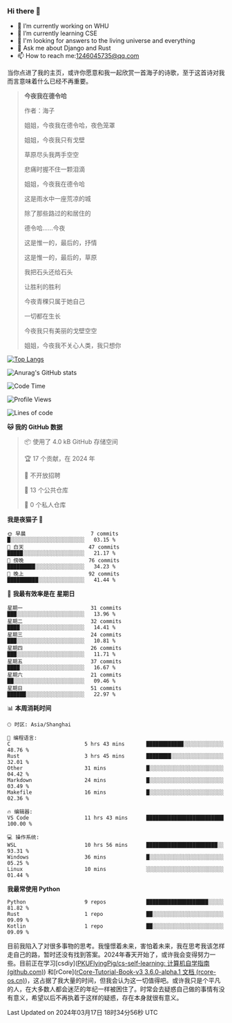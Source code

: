 ### Hi there 👋



- 🔭 I’m currently working on WHU
- 🌱 I’m currently learning CSE
- 🤔 I'm looking for answers to the living universe and everything
- 💬 Ask me about Django and Rust
- 📫 How to reach me:1246045735@qq.com

当你点进了我的主页，或许你愿意和我一起欣赏一首海子的诗歌，至于这首诗对我而言意味着什么已经不再重要。

>**今夜我在德令哈**
>
>作者：海子
>
>姐姐，今夜我在德令哈，夜色笼罩
>
>姐姐，今夜我只有戈壁
>
>草原尽头我两手空空
>
>悲痛时握不住一颗泪滴
>
>姐姐，今夜我在德令哈
>
>这是雨水中一座荒凉的城
>
>除了那些路过的和居住的
>
>德令哈......今夜
>
>这是惟一的，最后的，抒情
>
>这是惟一的，最后的，草原
>
>我把石头还给石头
>
>让胜利的胜利
>
>今夜青稞只属于她自己
>
>一切都在生长
>
>今夜我只有美丽的戈壁空空
>
>姐姐，今夜我不关心人类，我只想你



[![Top Langs](https://github-readme-stats.vercel.app/api/top-langs/?username=wisdomgo&theme=onedark)](https://github.com/anuraghazra/github-readme-stats)

![Anurag's GitHub stats](https://github-readme-stats.vercel.app/api?username=wisdomgo&hide=contribs,stars&theme=synthwave)

<!--START_SECTION:waka-->
![Code Time](http://img.shields.io/badge/Code%20Time-127%20hrs%2016%20mins-blue)

![Profile Views](http://img.shields.io/badge/%E4%B8%AA%E4%BA%BA%E8%B5%84%E6%96%99%E8%A7%82%E7%9C%8B%E6%AC%A1%E6%95%B0-25-blue)

![Lines of code](https://img.shields.io/badge/%E4%BB%8E%E3%80%8CHello%20World%E3%80%8D%E8%B5%B7%E6%88%91%E5%B7%B2%E7%BB%8F%E5%86%99%E4%BA%86-41.9%20thousand%20%E8%A1%8C%E4%BB%A3%E7%A0%81-blue)

**🐱 我的 GitHub 数据** 

> 📦  使用了 4.0 kB GitHub 存储空间 
 > 
> 🏆 17 个贡献，在 2024 年
 > 
> 🚫 不开放招聘
 > 
> 📜 13 个公共仓库 
 > 
> 🔑 0 个私人仓库 
 > 
**我是夜猫子 🦉** 

```text
🌞 早晨                     7 commits           █░░░░░░░░░░░░░░░░░░░░░░░░   03.15 % 
🌆 白天                     47 commits          █████░░░░░░░░░░░░░░░░░░░░   21.17 % 
🌃 傍晚                     76 commits          █████████░░░░░░░░░░░░░░░░   34.23 % 
🌙 晚上                     92 commits          ██████████░░░░░░░░░░░░░░░   41.44 % 
```
📅 **我最有效率是在 星期日** 

```text
星期一                      31 commits          ███░░░░░░░░░░░░░░░░░░░░░░   13.96 % 
星期二                      32 commits          ████░░░░░░░░░░░░░░░░░░░░░   14.41 % 
星期三                      24 commits          ███░░░░░░░░░░░░░░░░░░░░░░   10.81 % 
星期四                      26 commits          ███░░░░░░░░░░░░░░░░░░░░░░   11.71 % 
星期五                      37 commits          ████░░░░░░░░░░░░░░░░░░░░░   16.67 % 
星期六                      21 commits          ██░░░░░░░░░░░░░░░░░░░░░░░   09.46 % 
星期日                      51 commits          ██████░░░░░░░░░░░░░░░░░░░   22.97 % 
```


📊 **本周消耗时间** 

```text
🕑︎ 时区: Asia/Shanghai

💬 编程语言: 
C                        5 hrs 43 mins       ████████████░░░░░░░░░░░░░   48.76 % 
Rust                     3 hrs 45 mins       ████████░░░░░░░░░░░░░░░░░   32.01 % 
Other                    31 mins             █░░░░░░░░░░░░░░░░░░░░░░░░   04.42 % 
Markdown                 24 mins             █░░░░░░░░░░░░░░░░░░░░░░░░   03.49 % 
Makefile                 16 mins             █░░░░░░░░░░░░░░░░░░░░░░░░   02.36 % 

🔥 编辑器: 
VS Code                  11 hrs 43 mins      █████████████████████████   100.00 % 

💻 操作系统: 
WSL                      10 hrs 56 mins      ███████████████████████░░   93.31 % 
Windows                  36 mins             █░░░░░░░░░░░░░░░░░░░░░░░░   05.25 % 
Linux                    10 mins             ░░░░░░░░░░░░░░░░░░░░░░░░░   01.44 % 
```

**我最常使用 Python** 

```text
Python                   9 repos             ████████████████████░░░░░   81.82 % 
Rust                     1 repo              ██░░░░░░░░░░░░░░░░░░░░░░░   09.09 % 
Kotlin                   1 repo              ██░░░░░░░░░░░░░░░░░░░░░░░   09.09 % 
```

目前我陷入了对很多事物的思考。我憧憬着未来，害怕着未来，我在思考我该怎样走自己的路，暂时还没有找到答案。2024年春天开始了，或许我会变得努力一些。目前正在学习[csdiy]([PKUFlyingPig/cs-self-learning: 计算机自学指南 (github.com)](https://github.com/PKUFlyingPig/cs-self-learning)) 和[rCore]([rCore-Tutorial-Book-v3 3.6.0-alpha.1 文档 (rcore-os.cn)](https://rcore-os.cn/rCore-Tutorial-Book-v3/index.html))，这占据了我大量的时间，但我会认为这一切值得吧。或许我只是个平凡的人，在大多数人都会迷茫的年纪一样被困住了。时常会去疑惑自己做的事情有没有意义，希望以后不再执着于这样的疑惑，存在本身就很有意义。

 Last Updated on 2024年03月17日 18时34分56秒 UTC
<!--END_SECTION:waka-->
